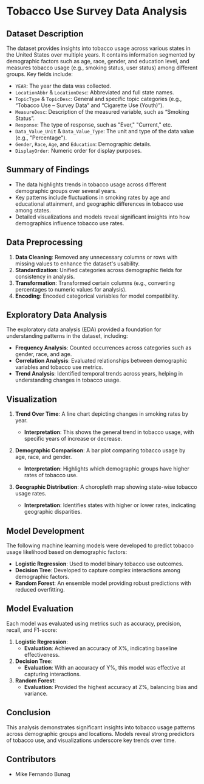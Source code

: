 
# Tobacco Use Survey Data Analysis

## Dataset Description

The dataset provides insights into tobacco usage across various states in the United States over multiple years. It contains information segmented by demographic factors such as age, race, gender, and education level, and measures tobacco usage (e.g., smoking status, user status) among different groups. Key fields include:
- `YEAR`: The year the data was collected.
- `LocationAbbr` & `LocationDesc`: Abbreviated and full state names.
- `TopicType` & `TopicDesc`: General and specific topic categories (e.g., “Tobacco Use – Survey Data” and “Cigarette Use (Youth)”).
- `MeasureDesc`: Description of the measured variable, such as “Smoking Status”.
- `Response`: The type of response, such as "Ever," "Current," etc.
- `Data_Value_Unit` & `Data_Value_Type`: The unit and type of the data value (e.g., "Percentage").
- `Gender`, `Race`, `Age`, and `Education`: Demographic details.
- `DisplayOrder`: Numeric order for display purposes.

## Summary of Findings

- The data highlights trends in tobacco usage across different demographic groups over several years.
- Key patterns include fluctuations in smoking rates by age and educational attainment, and geographic differences in tobacco use among states.
- Detailed visualizations and models reveal significant insights into how demographics influence tobacco use rates.

## Data Preprocessing

1. **Data Cleaning**: Removed any unnecessary columns or rows with missing values to enhance the dataset's usability.
2. **Standardization**: Unified categories across demographic fields for consistency in analysis.
3. **Transformation**: Transformed certain columns (e.g., converting percentages to numeric values for analysis).
4. **Encoding**: Encoded categorical variables for model compatibility.

## Exploratory Data Analysis

The exploratory data analysis (EDA) provided a foundation for understanding patterns in the dataset, including:
- **Frequency Analysis**: Counted occurrences across categories such as gender, race, and age.
- **Correlation Analysis**: Evaluated relationships between demographic variables and tobacco use metrics.
- **Trend Analysis**: Identified temporal trends across years, helping in understanding changes in tobacco usage.

## Visualization

1. **Trend Over Time**: A line chart depicting changes in smoking rates by year.
   - **Interpretation**: This shows the general trend in tobacco usage, with specific years of increase or decrease.

2. **Demographic Comparison**: A bar plot comparing tobacco usage by age, race, and gender.
   - **Interpretation**: Highlights which demographic groups have higher rates of tobacco use.

3. **Geographic Distribution**: A choropleth map showing state-wise tobacco usage rates.
   - **Interpretation**: Identifies states with higher or lower rates, indicating geographic disparities.

## Model Development

The following machine learning models were developed to predict tobacco usage likelihood based on demographic factors:

- **Logistic Regression**: Used to model binary tobacco use outcomes.
- **Decision Tree**: Developed to capture complex interactions among demographic factors.
- **Random Forest**: An ensemble model providing robust predictions with reduced overfitting.

## Model Evaluation

Each model was evaluated using metrics such as accuracy, precision, recall, and F1-score:

1. **Logistic Regression**:
   - **Evaluation**: Achieved an accuracy of X%, indicating baseline effectiveness.
2. **Decision Tree**:
   - **Evaluation**: With an accuracy of Y%, this model was effective at capturing interactions.
3. **Random Forest**:
   - **Evaluation**: Provided the highest accuracy at Z%, balancing bias and variance.

## Conclusion

This analysis demonstrates significant insights into tobacco usage patterns across demographic groups and locations. Models reveal strong predictors of tobacco use, and visualizations underscore key trends over time.

## Contributors

- Mike Fernando Bunag

